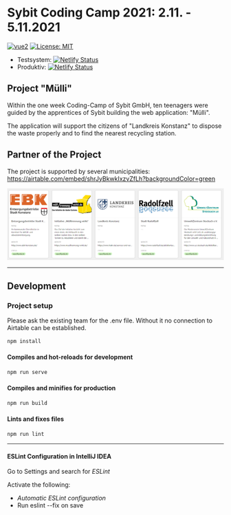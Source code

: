 # Sybit Coding Camp 2021: 2.11. - 5.11.2021

[![vue2](https://img.shields.io/badge/vue-2.x-brightgreen.svg)](https://vuejs.org/)
[![License: MIT](https://img.shields.io/badge/License-MIT-yellow.svg)](LICENSE)

- Testsystem: [![Netlify Status](https://api.netlify.com/api/v1/badges/7ee1ed26-e7a2-403a-8e20-332a7216475e/deploy-status)](https://app.netlify.com/sites/d1-coding-camp/deploys)
- Produktiv: [![Netlify Status](https://api.netlify.com/api/v1/badges/25d8012e-6d1a-40c6-b43b-5ed17c1204e6/deploy-status)](https://app.netlify.com/sites/muelli/deploys)

## Project "Mülli"

Within the one week Coding-Camp of Sybit GmbH, ten teenagers were guided by
the apprentices of Sybit building the web application: "Mülli".

The application will support the citizens of "Landkreis Konstanz" to dispose the waste properly and to find the nearest recycling station.

## Partner of the Project

The project is supported by several municipalities:
https://airtable.com/embed/shrJyBkwkIxzvZfLh?backgroundColor=green

![municipalities](/public/img/municipalities.png)


---

## Development

### Project setup

Please ask the existing team for the .env file. Without it no connection to Airtable can be established.

```sh
npm install
```

#### Compiles and hot-reloads for development

```sh
npm run serve
```

#### Compiles and minifies for production

```sh
npm run build
```

#### Lints and fixes files

```sh
npm run lint
```

---

#### ESLint Configuration in IntelliJ IDEA

Go to Settings and search for _ESLint_

Activate the following:

- _Automatic ESLint configuration_
- Run eslint --fix on save
